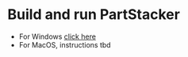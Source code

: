 # Build and run PartStacker

* For Windows [click here](./windows.md)
* For MacOS, instructions tbd
